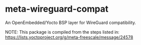 # meta-wireguard-compat
An OpenEmbedded/Yocto BSP layer for WireGuard compatibility.

NOTE: This package is compiled from the steps listed in: https://lists.yoctoproject.org/g/meta-freescale/message/24578
